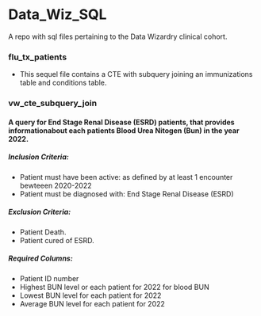 # Data_Wiz_SQL
A repo with sql files pertaining to the Data Wizardry clinical cohort. 

<h3>flu_tx_patients</h3>
  <ul>
    <li>This sequel file contains a CTE with subquery joining an immunizations table and conditions table.</li>
  </ul>

<h3>vw_cte_subquery_join</h3>
  <h4>A query for End Stage Renal Disease (ESRD) patients, that provides informationabout each patients Blood Urea Nitogen (Bun) in the year 2022.</h4>
  <h5>Inclusion Criteria:</h5>
  <ul>
    <li>Patient must have been active: as defined by at least 1 encounter bewteeen 2020-2022</li>
    <li>Patient must be diagnosed with: End Stage Renal Disease (ESRD)</li>
  </ul>
  <h5>Exclusion Criteria:</h5>
  <ul>
    <li>Patient Death.</li>
    <li>Patient cured of ESRD.</li>
  </ul>

  <h5>Required Columns:</h5>
  <ul>
    <li>Patient ID number</li>
    <li>Highest BUN level or each patient for 2022 for blood BUN</li>
    <li>Lowest BUN level for each patient for 2022</li>
    <li>Average BUN level for each patient for 2022</li>
  </ul>
